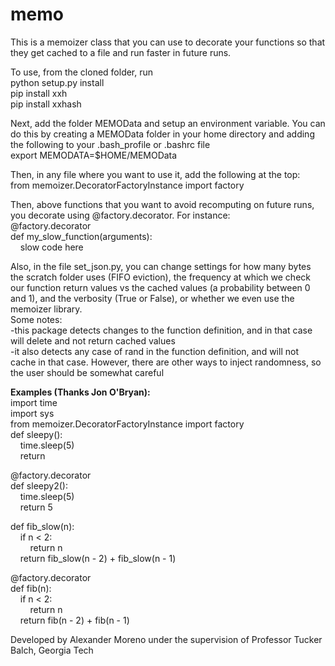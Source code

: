 memo
====

This is a memoizer class that you can use to decorate your functions so that they get cached to a file and run faster in future runs.

To use, from the cloned folder, run<br>
python setup.py install<br>
pip install xxh<br>
pip install xxhash<br>

Next, add the folder MEMOData and setup an environment variable.  You can do this by creating a MEMOData folder in your home directory and adding the following to your .bash_profile or .bashrc file<br>
export MEMODATA=$HOME/MEMOData<br>

Then, in any file where you want to use it, add the following at the top:<br>
from memoizer.DecoratorFactoryInstance import factory<br>

Then, above functions that you want to avoid recomputing on future runs, you decorate using @factory.decorator.  For instance:<br>
@factory.decorator<br>
def my_slow_function(arguments):<br>
&nbsp;&nbsp;&nbsp;&nbsp;slow code here<br>
  
Also, in the file set_json.py, you can change settings for how many bytes the scratch folder uses (FIFO eviction), the frequency at which we check our function return values vs the cached values (a probability between 0 and 1), and the verbosity (True or False), or whether we even use the memoizer library.<br>
Some notes:<br>
-this package detects changes to the function definition, and in that case will delete and not return cached values<br>
-it also detects any case of rand in the function definition, and will not cache in that case.  However, there are other ways to inject randomness, so the user should be somewhat careful

<b>Examples (Thanks Jon O'Bryan):</b><br>
import time<br>
import sys<br>
from memoizer.DecoratorFactoryInstance import factory<br>
def sleepy():<br>
&nbsp;&nbsp;&nbsp;&nbsp;time.sleep(5)<br>
&nbsp;&nbsp;&nbsp;&nbsp;return<br>

@factory.decorator<br>
def sleepy2():<br>
&nbsp;&nbsp;&nbsp;&nbsp;time.sleep(5)<br>
&nbsp;&nbsp;&nbsp;&nbsp;return 5<br>

def fib_slow(n):<br>
&nbsp;&nbsp;&nbsp;&nbsp;if n < 2:<br>
&nbsp;&nbsp;&nbsp;&nbsp;&nbsp;&nbsp;&nbsp;&nbsp;return n<br>
&nbsp;&nbsp;&nbsp;&nbsp;return fib_slow(n - 2) + fib_slow(n - 1)<br>

@factory.decorator<br>
def fib(n):<br>
&nbsp;&nbsp;&nbsp;&nbsp;if n < 2:<br>
&nbsp;&nbsp;&nbsp;&nbsp;&nbsp;&nbsp;&nbsp;&nbsp;return n<br>
&nbsp;&nbsp;&nbsp;&nbsp;return fib(n - 2) + fib(n - 1)<br>

Developed by Alexander Moreno under the supervision of Professor Tucker Balch, Georgia Tech
